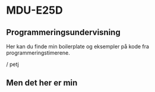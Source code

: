 # MDU-E25D

## Programmeringsundervisning

Her kan du finde min boilerplate og eksempler på kode fra programmeringstimerene.

/ petj


## Men det her er min 

